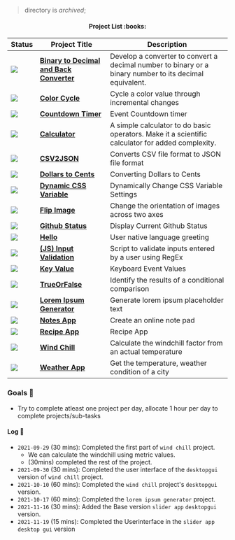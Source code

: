 > directory is *archived*;


<h4 style="text-align: center" align="center">Project List :books:</h4>

| Status                                                  | Project Title                                                | Description                                                  |
| ------------------------------------------------------- | ------------------------------------------------------------ | ------------------------------------------------------------ |
| ![](https://img.shields.io/badge/-completed-ff69b4)     | [**Binary to Decimal and Back Converter**](https://github.com/kana800/Side-Projects/tree/master/1-Beginner/Bin2Dec-App) | Develop a converter to convert a decimal number to binary or a binary number to its decimal equivalent. |
| ![](https://img.shields.io/badge/-completed-ff69b4)     | [**Color Cycle**](https://github.com/kana800/Side-Projects/tree/master/1-Beginner/color_cycle) | Cycle a color value through incremental changes              |
| ![](https://img.shields.io/badge/-completed-ff69b4)     | [**Countdown Timer**](https://github.com/kana800/Side-Projects/tree/master/1-Beginner/countdown_timer) | Event Countdown timer                                        |
| ![](https://img.shields.io/badge/-completed-ff69b4)     | [**Calculator**](https://github.com/kana800/Side-Projects/tree/master/1-Beginner/calculator) | A simple calculator to do basic operators. Make it a scientific calculator for added complexity. |
| ![](https://img.shields.io/badge/-completed-ff69b4)     | [**CSV2JSON**](csv2json)                                     | Converts CSV file format to JSON file format                 |
| ![](https://img.shields.io/badge/-completed-ff69b4)     | [**Dollars to Cents**](https://github.com/kana800/Side-Projects/tree/master/1-Beginner/dollars_to_cents) | Converting Dollars to Cents                                  |
| ![](https://img.shields.io/badge/-completed-ff69b4)     | [**Dynamic CSS Variable**](dynamiccssvariable)               | Dynamically Change CSS Variable Settings                     |
| ![](https://img.shields.io/badge/-completed-ff69b4)     | [**Flip Image**](flipimage)                                  | Change the orientation of images across two axes             |
| ![](https://img.shields.io/badge/-completed-ff69b4)     | [**Github Status**](githubstatus)                            | Display Current Github Status                                |
| ![](https://img.shields.io/badge/-completed-ff69b4)     | [**Hello**](Hello)                                           | User native language greeting                                |
| ![](https://img.shields.io/badge/-completed-ff69b4)     | [**(JS) Input Validation**](input_validation)                | Script to validate inputs entered by a user using RegEx      |
| ![](https://img.shields.io/badge/-completed-ff69b4)     | [**Key Value**](keyvalue)                                    | Keyboard Event Values                                        |
| ![](https://img.shields.io/badge/-completed-ff69b4)     | [**TrueOrFalse**](trueorfalse)                               | Identify the results of a conditional comparison             |
| ![](https://img.shields.io/badge/-completed-ff69b4)     | [**Lorem Ipsum Generator**](lorem)                           | Generate lorem ipsum placeholder text                        |
| ![](https://img.shields.io/badge/-completed-ff69b4)     | [**Notes App**](notes)                                       | Create an online note pad                                    |
| ![](https://img.shields.io/badge/-completed-ff69b4)     | [**Recipe App**](recipe)                                     | Recipe App                                                   |
| ![](https://img.shields.io/badge/-completed-ff69b4)     | [**Wind Chill**](windchill)                                  | Calculate the windchill factor from an actual temperature    |
| ![](https://img.shields.io/badge/-completed-ff69b4)     | [**Weather App**](weatherapp)                                | Get the temperature, weather condition of a city             |

### Goals :goal_net:

- Try to complete atleast one project per day, allocate 1 hour per day to complete projects/sub-tasks

#### Log :pencil:

- `2021-09-29` (30 mins): Completed the first part of `wind chill` project.
	- We can calculate the windchill using metric values.
	- (30mins) completed the rest of the project.
- `2021-09-30` (30 mins): Completed the user interface of the `desktopgui` version of `wind chill` project.
- `2021-10-10` (60 mins): Completed the `wind chill` project's `desktopgui` version.
- `2021-10-17` (60 mins): Completed the `lorem ipsum generator` project.
- `2021-11-16` (30 mins): Added the Base version `slider app` `desktopgui` version.
- `2021-11-19` (15 mins): Completed the Userinterface in the `slider app` `desktop gui` version
